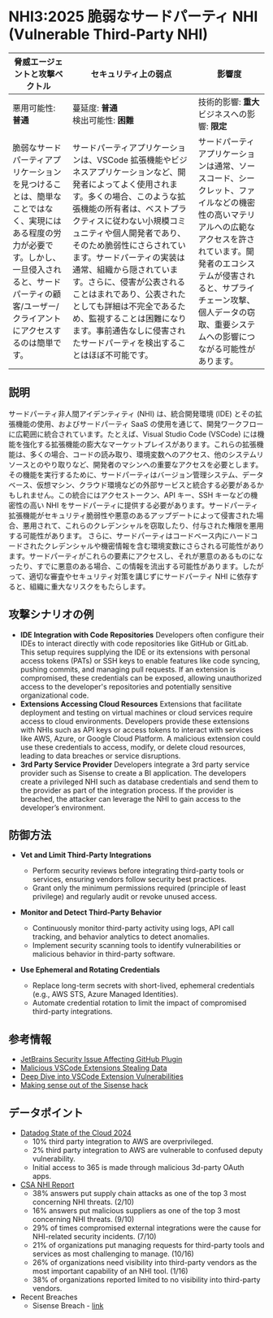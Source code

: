 # NHI3:2025 脆弱なサードパーティ NHI (Vulnerable Third-Party NHI)

| 脅威エージェントと攻撃ベクトル | セキュリティ上の弱点                     | 影響度                                             |
|--------------------------------|------------------------------------------|----------------------------------------------------|
| 悪用可能性: **普通**           | 蔓延度: **普通**<br>検出可能性: **困難** | 技術的影響: **重大**<br>ビジネスへの影響: **限定** |
| 脆弱なサードパーティアプリケーションを見つけることは、簡単なことではなく、実現にはある程度の労力が必要です。しかし、一旦侵入されると、サードパーティの顧客/ユーザー/クライアントにアクセスするのは簡単です。 | サードパーティアプリケーションは、VSCode 拡張機能やビジネスアプリケーションなど、開発者によってよく使用されます。多くの場合、このような拡張機能の所有者は、ベストプラクティスに従わない小規模コミュニティや個人開発者であり、そのため脆弱性にさらされています。サードパーティの実装は通常、組織から隠されています。さらに、侵害が公表されることはまれであり、公表されたとしても詳細は不完全であるため、監視することは困難になります。事前通告なしに侵害されたサードパーティを検出することはほぼ不可能です。 | サードパーティアプリケーションは通常、ソースコード、シークレット、ファイルなどの機密性の高いマテリアルへの広範なアクセスを許されています。開発者のエコシステムが侵害されると、サプライチェーン攻撃、個人データの窃取、重要システムへの影響につながる可能性があります。 |


## 説明

サードパーティ非人間アイデンティティ (NHI) は、統合開発環境 (IDE) とその拡張機能の使用、およびサードパーティ SaaS の使用を通じて、開発ワークフローに広範囲に統合されています。たとえば、Visual Studio Code (VSCode) には機能を強化する拡張機能の膨大なマーケットプレイスがあります。これらの拡張機能は、多くの場合、コードの読み取り、環境変数へのアクセス、他のシステムリソースとのやり取りなど、開発者のマシンへの重要なアクセスを必要とします。
その機能を実行するために、サードパーティはバージョン管理システム、データベース、仮想マシン、クラウド環境などの外部サービスと統合する必要があるかもしれません。この統合にはアクセストークン、API キー、SSH キーなどの機密性の高い NHI をサードパーティに提供する必要があります。サードパーティ拡張機能がセキュリティ脆弱性や悪意のあるアップデートによって侵害された場合、悪用されて、これらのクレデンシャルを窃取したり、付与された権限を悪用する可能性があります。
さらに、サードパーティはコードベース内にハードコードされたクレデンシャルや機密情報を含む環境変数にさらされる可能性があります。サードパーティがこれらの要素にアクセスし、それが悪意のあるものになったり、すでに悪意のある場合、この情報を流出する可能性があります。したがって、適切な審査やセキュリティ対策を講じずにサードパーティ NHI に依存すると、組織に重大なリスクをもたらします。

## 攻撃シナリオの例

* **IDE Integration with Code Repositories** Developers often configure their IDEs to interact directly with code repositories like GitHub or GitLab. This setup requires supplying the IDE or its extensions with personal access tokens (PATs) or SSH keys to enable features like code syncing, pushing commits, and managing pull requests. If an extension is compromised, these credentials can be exposed, allowing unauthorized access to the developer's repositories and potentially sensitive organizational code.
* **Extensions Accessing Cloud Resources** Extensions that facilitate deployment and testing on virtual machines or cloud services require access to cloud environments. Developers provide these extensions with NHIs such as API keys or access tokens to interact with services like AWS, Azure, or Google Cloud Platform. A malicious extension could use these credentials to access, modify, or delete cloud resources, leading to data breaches or service disruptions.
* **3rd Party Service Provider** Developers integrate a 3rd party service provider such as Sisense to create a BI application. The developers create a privileged NHI such as database credentials and send them to the provider as part of the integration process. If the provider is breached, the attacker can leverage the NHI to gain access to the developer’s environment.


## 防御方法

* **Vet and Limit Third-Party Integrations**  
   - Perform security reviews before integrating third-party tools or services, ensuring vendors follow security best practices.  
   - Grant only the minimum permissions required (principle of least privilege) and regularly audit or revoke unused access.

* **Monitor and Detect Third-Party Behavior**  
   - Continuously monitor third-party activity using logs, API call tracking, and behavior analytics to detect anomalies.  
   - Implement security scanning tools to identify vulnerabilities or malicious behavior in third-party software.

* **Use Ephemeral and Rotating Credentials**  
   - Replace long-term secrets with short-lived, ephemeral credentials (e.g., AWS STS, Azure Managed Identities).  
   - Automate credential rotation to limit the impact of compromised third-party integrations.


## 参考情報
* [JetBrains Security Issue Affecting GitHub Plugin](https://blog.jetbrains.com/security/2024/06/updates-for-security-issue-affecting-intellij-based-ides-2023-1-and-github-plugin/)
* [Malicious VSCode Extensions Stealing Data](https://blog.checkpoint.com/securing-the-cloud/malicious-vscode-extensions-with-more-than-45k-downloads-steal-pii-and-enable-backdoors/)
* [Deep Dive into VSCode Extension Vulnerabilities](https://snyk.io/blog/visual-studio-code-extension-security-vulnerabilities-deep-dive/)
* [Making sense out of the Sisense hack](https://medium.com/@ronilichtman/making-sense-out-of-the-sisense-hack-f61a3d9b80a7)


## データポイント
* [Datadog State of the Cloud 2024]((https://www.datadoghq.com/state-of-cloud-security/))
    * 10% third party integration to AWS are overprivileged.
    * 2% third party integration to AWS are vulnerable to confused deputy vulnerability.
    * Initial access to 365 is made through malicious 3d-party OAuth apps.
* [CSA NHI Report](https://cloudsecurityalliance.org/artifacts/state-of-non-human-identity-security-survey-report)
    * 38% answers put supply chain attacks as one of the top 3 most concerning NHI threats. (2/10)
    * 16% answers put malicious suppliers as one of the top 3 most concerning NHI threats. (9/10)
    * 29% of times compromised external integrations were the cause for NHI-related security incidents. (7/10)
    * 21% of organizations put managing requests for third-party tools and services as most challenging to manage. (10/16)
    * 26% of organizations need visibility into third-party vendors as the most important capability of an NHI tool. (1/16)
    * 38% of organizations reported limited to no visibility into third-party vendors.
* Recent Breaches
    * Sisense Breach - [link](https://medium.com/@ronilichtman/making-sense-out-of-the-sisense-hack-f61a3d9b80a7)

